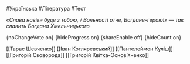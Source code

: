 #Українська #Література #Тест

*«Слава навіки буде з тобою, / Вольності отче, Богдане-герою!» — так славить Богдана Хмельницького*

{noChangeVote on}
{hideProgress on}
{shareEnable off}
{hideCount on}

[[Тарас Шевченко]]
[[Іван Котляревський]]
[[Пантелеймон Куліш]]
[[Григорій Сковорода]]
[[Григорій Квітка-Основ’яненко]]

